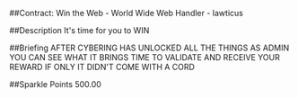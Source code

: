 ##Contract: Win the Web - World Wide Web
Handler - lawticus

##Description
It's time for you to WIN

##Briefing
AFTER CYBERING HAS UNLOCKED ALL THE THINGS AS ADMIN YOU CAN SEE WHAT IT BRINGS TIME TO VALIDATE AND RECEIVE YOUR REWARD IF ONLY IT DIDN'T COME WITH A CORD

##Sparkle Points
500.00 
